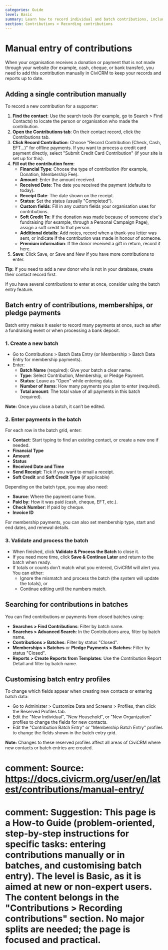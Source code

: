```yaml
---
categories: Guide
level: Basic
summary: Learn how to record individual and batch contributions, including offline payments, in CiviCRM so your organisation’s records and reports stay accurate.
section: Contributions > Recording contributions
---
```


# Manual entry of contributions

When your organisation receives a donation or payment that is not made through your website (for example, cash, cheque, or bank transfer), you need to add this contribution manually in CiviCRM to keep your records and reports up to date.

## Adding a single contribution manually

To record a new contribution for a supporter:

1. **Find the contact**: Use the search tools (for example, go to Search > Find Contacts) to locate the person or organisation who made the contribution.
2. **Open the Contributions tab**: On their contact record, click the Contributions tab.
3. **Click Record Contribution**: Choose "Record Contribution (Check, Cash, EFT...)" for offline payments. If you want to process a credit card payment directly, select "Submit Credit Card Contribution" (if your site is set up for this).
4. **Fill out the contribution form**:
   - **Financial Type**: Choose the type of contribution (for example, Donation, Membership Fee).
   - **Amount**: Enter the amount received.
   - **Received Date**: The date you received the payment (defaults to today).
   - **Receipt Date**: The date shown on the receipt.
   - **Status**: Set the status (usually "Completed").
   - **Custom fields**: Fill in any custom fields your organisation uses for contributions.
   - **Soft Credit To**: If the donation was made because of someone else's fundraising (for example, through a Personal Campaign Page), assign a soft credit to that person.
   - **Additional details**: Add notes, record when a thank-you letter was sent, or indicate if the contribution was made in honour of someone.
   - **Premium information**: If the donor received a gift in return, record it here.
5. **Save**: Click Save, or Save and New if you have more contributions to enter.

**Tip:** If you need to add a new donor who is not in your database, create their contact record first.

If you have several contributions to enter at once, consider using the batch entry feature.

## Batch entry of contributions, memberships, or pledge payments

Batch entry makes it easier to record many payments at once, such as after a fundraising event or when processing a bank deposit.

### 1. Create a new batch

- Go to Contributions > Batch Data Entry (or Membership > Batch Data Entry for membership payments).
- Enter:
  - **Batch Name** (required): Give your batch a clear name.
  - **Type**: Select Contribution, Membership, or Pledge Payment.
  - **Status**: Leave as "Open" while entering data.
  - **Number of items**: How many payments you plan to enter (required).
  - **Total amount**: The total value of all payments in this batch (required).

**Note:** Once you close a batch, it can’t be edited.

### 2. Enter payments in the batch

For each row in the batch grid, enter:

- **Contact**: Start typing to find an existing contact, or create a new one if needed.
- **Financial Type**
- **Amount**
- **Status**
- **Received Date and Time**
- **Send Receipt**: Tick if you want to email a receipt.
- **Soft Credit** and **Soft Credit Type** (if applicable)

Depending on the batch type, you may also need:

- **Source**: Where the payment came from.
- **Paid by**: How it was paid (cash, cheque, EFT, etc.).
- **Check Number**: If paid by cheque.
- **Invoice ID**

For membership payments, you can also set membership type, start and end dates, and renewal details.

### 3. Validate and process the batch

- When finished, click **Validate & Process the Batch** to close it.
- If you need more time, click **Save & Continue Later** and return to the batch when ready.
- If totals or counts don’t match what you entered, CiviCRM will alert you. You can either:
  - Ignore the mismatch and process the batch (the system will update the totals), or
  - Continue editing until the numbers match.

## Searching for contributions in batches

You can find contributions or payments from closed batches using:

- **Searches > Find Contributions**: Filter by batch name.
- **Searches > Advanced Search**: In the Contributions area, filter by batch name.
- **Contributions > Batches**: Filter by status "Closed".
- **Memberships > Batches** or **Pledge Payments > Batches**: Filter by status "Closed".
- **Reports > Create Reports from Templates**: Use the Contribution Report Detail and filter by batch name.

## Customising batch entry profiles

To change which fields appear when creating new contacts or entering batch data:

- Go to Administer > Customize Data and Screens > Profiles, then click the Reserved Profiles tab.
- Edit the "New Individual", "New Household", or "New Organization" profiles to change the fields for new contacts.
- Edit the "Contribution Batch Entry" or "Membership Batch Entry" profiles to change the fields shown in the batch entry grid.

**Note:** Changes to these reserved profiles affect all areas of CiviCRM where new contacts or batch entries are created.

# comment: Source: https://docs.civicrm.org/user/en/latest/contributions/manual-entry/
# comment: Suggestion: This page is a How-to Guide (problem-oriented, step-by-step instructions for specific tasks: entering contributions manually or in batches, and customising batch entry). The level is Basic, as it is aimed at new or non-expert users. The content belongs in the "Contributions > Recording contributions" section. No major splits are needed; the page is focused and practical.